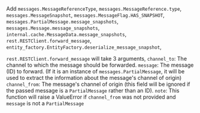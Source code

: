 Add `messages.MessageReferenceType`, `messages.MessageReference.type`, `messages.MessageSnapshot`, `messages.MessageFlag.HAS_SNAPSHOT`, `messages.PartialMessage.message_snapshots`, `messages.Message.message_snapshots`, `internal.cache.MessageData.message_snapshots`, `rest.RESTClient.forward_message`, `entity_factory.EntityFactory.deserialize_message_snapshot`,

`rest.RESTClient.forward_message` will take 3 arguments,
    `channel_to`: The channel to which the message should be forwarded.
    `message`: The message (ID) to forward. (If it is an instance of `messages.PartialMessage`, it will be used to extract the information about the message's channel of origin)
    `channel_from`: The message's channel of origin (this field will be ignored if the passed message is a `PartialMessage` rather than an ID).
    `note`: This function will raise a ValueError if `channel_from` was not provided and `message` is not a `PartialMessage`